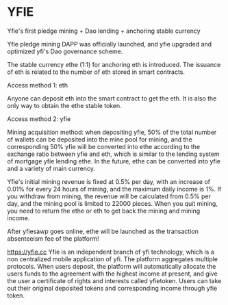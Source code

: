 # YFIE

Yfie's first pledge mining + Dao lending + anchoring stable currency

Yfie pledge mining DAPP was officially launched, and yfie upgraded and optimized yfi's Dao governance scheme.



The stable currency ethe (1:1) for anchoring eth is introduced. The issuance of eth is related to the number of eth stored in smart contracts.



Access method 1: eth



Anyone can deposit eth into the smart contract to get the eth. It is also the only way to obtain the ethe stable token.



Access method 2: yfie



Mining acquisition method: when depositing yfie, 50% of the total number of wallets can be deposited into the mine pool for mining, and the corresponding 50% yfie will be converted into ethe according to the exchange ratio between yfie and eth, which is similar to the lending system of mortgage yfie lending ethe. In the future, ethe can be converted into yfie and a variety of main currency.



Yfie's initial mining revenue is fixed at 0.5% per day, with an increase of 0.01% for every 24 hours of mining, and the maximum daily income is 1%. If you withdraw from mining, the revenue will be calculated from 0.5% per day, and the mining pool is limited to 22000 pieces. When you quit mining, you need to return the ethe or eth to get back the mining and mining income.



After yfiesawp goes online, ethe will be launched as the transaction absenteeism fee of the platform!


https://yfie.cc
Yfie is an independent branch of yfi technology, which is a non centralized mobile application of yfi. The platform aggregates multiple protocols. When users deposit, the platform will automatically allocate the users funds to the agreement with the highest income at present, and give the user a certificate of rights and interests called yfietoken. Users can take out their original deposited tokens and corresponding income through yfie token.
